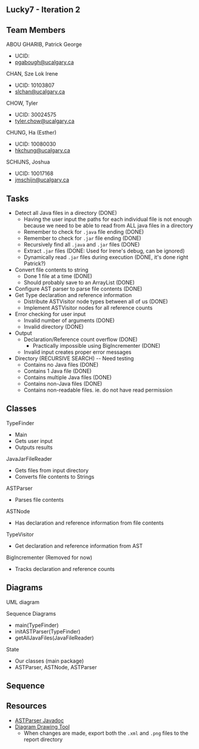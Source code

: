Lucky7 - Iteration 2
-------------------------

Team Members
----
ABOU GHARIB, Patrick George
- UCID: 
- pgabough@ucalgary.ca

CHAN, Sze Lok Irene
- UCID: 10103807
- slchan@ucalgary.ca

CHOW, Tyler
- UCID: 30024575
- tyler.chow@ucalgary.ca

CHUNG, Ha (Esther)
- UCID: 10080030
- hkchung@ucalgary.ca

SCHIJNS, Joshua
- UCID: 10017168
- jmschijn@ucalgary.ca

Tasks
-----
- Detect all Java files in a directory (DONE)
	- Having the user input the paths for each individual file is not enough because we need to be able to read from ALL java files in a directory
	- Remember to check for `.java` file ending (DONE)
	- Remember to check for `.jar` file ending (DONE)
	- Recursively find all `.java` and `.jar` files (DONE)
	- Extract `.jar` files (DONE: Used for Irene's debug, can be ignored)
	- Dynamically read `.jar` files during execution (DONE, it's done right Patrick?)
- Convert file contents to string
	- Done 1 file at a time (DONE)
	- Should probably save to an ArrayList<String> (DONE)
- Configure AST parser to parse file contents (DONE)
- Get Type declaration and reference information
	- Distribute ASTVisitor node types between all of us (DONE)
	- Implement ASTVisitor nodes for all reference counts 
- Error checking for user input
	- Invalid number of arguments (DONE)
	- Invalid directory (DONE)
- Output
	- Declaration/Reference count overflow (DONE)
		- Practically impossible using BigIncrementer (DONE)
	- Invalid input creates proper error messages
- Directory (RECURSIVE SEARCH) -- Need testing
	- Contains no Java files (DONE)
	- Contains 1 Java file (DONE)
	- Contains multiple Java files (DONE)
	- Contains non-Java files (DONE)
	- Contains non-readable files. ie. do not have read permission

Classes
-------
TypeFinder
- Main
- Gets user input
- Outputs results

JavaJarFileReader
- Gets files from input directory
- Converts file contents to Strings

ASTParser
- Parses file contents

ASTNode
- Has declaration and reference information from file contents

TypeVisitor
- Get declaration and reference information from AST

BigIncrementer (Removed for now)
- Tracks declaration and reference counts

Diagrams
--------
UML diagram

Sequence Diagrams
- main(TypeFinder)
- initASTParser(TypeFinder)
- getAllJavaFiles(JavaFileReader)


State
- Our classes (main package)
- ASTParser, ASTNode, ASTParser

Sequence
-


Resources
---------
- [ASTParser Javadoc](https://help.eclipse.org/mars/index.jsp?topic=%2Forg.eclipse.jdt.doc.isv%2Freference%2Fapi%2Forg%2Feclipse%2Fjdt%2Fcore%2Fdom%2FASTParser.html)
- [Diagram Drawing Tool](https://draw.io)
	- When changes are made, export both the `.xml` and `.png` files to the report directory
